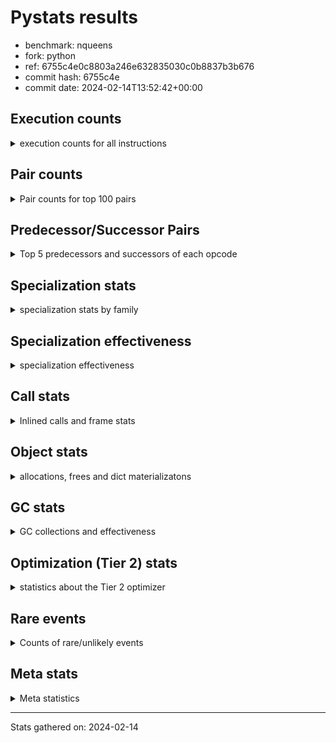 
# Pystats results

- benchmark: nqueens
- fork: python
- ref: 6755c4e0c8803a246e632835030c0b8837b3b676
- commit hash: 6755c4e
- commit date: 2024-02-14T13:52:42+00:00

## Execution counts

<details>
<summary> execution counts for all instructions </summary>

|Name | Count | Self | Cumulative | Miss ratio | 
|---|---:|---:|---:|---:|
| POP_TOP | 138,195,280 | 12.6% | 12.6% |  |
| RESUME_CHECK | 125,630,500 | 11.5% | 24.1% | 0.0% |
| INTERPRETER_EXIT | 119,179,380 | 10.9% | 35.0% |  |
| ENTER_EXECUTOR | 118,824,280 | 10.9% | 45.9% |  |
| YIELD_VALUE | 112,389,760 | 10.3% | 56.1% |  |
| LOAD_FAST | 79,109,640 | 7.2% | 63.4% |  |
| LOAD_FAST_LOAD_FAST | 32,259,960 | 2.9% | 66.3% |  |
| LOAD_GLOBAL_BUILTIN | 20,031,740 | 1.8% | 68.2% |  |
| LOAD_CONST | 19,696,560 | 1.8% | 70.0% |  |
| STORE_FAST | 19,694,800 | 1.8% | 71.8% |  |
| FOR_ITER_RANGE | 13,580,240 | 1.2% | 73.0% |  |
| LOAD_DEREF | 13,256,640 | 1.2% | 74.2% |  |
| BINARY_SUBSCR_TUPLE_INT | 13,241,520 | 1.2% | 75.4% |  |
| GET_ITER | 13,241,200 | 1.2% | 76.6% |  |
| RETURN_CONST | 13,240,960 | 1.2% | 77.8% |  |
| RETURN_GENERATOR | 13,240,800 | 1.2% | 79.0% |  |
| COPY_FREE_VARS | 13,240,560 | 1.2% | 80.3% |  |
| CALL_PY_EXACT_ARGS | 13,240,540 | 1.2% | 81.5% |  |
| MAKE_FUNCTION | 13,240,480 | 1.2% | 82.7% |  |
| BUILD_TUPLE | 13,240,480 | 1.2% | 83.9% |  |
| SET_FUNCTION_ATTRIBUTE | 13,240,480 | 1.2% | 85.1% |  |
| SWAP | 12,903,840 | 1.2% | 86.3% |  |
| BINARY_SUBSCR_LIST_INT | 12,903,600 | 1.2% | 87.5% |  |
| POP_JUMP_IF_FALSE | 12,903,280 | 1.2% | 88.6% |  |
| FOR_ITER_LIST | 12,902,920 | 1.2% | 89.8% |  |
| UNARY_NEGATIVE | 12,902,080 | 1.2% | 91.0% |  |
| CALL_BUILTIN_CLASS | 6,791,060 | 0.6% | 91.6% |  |
| COMPARE_OP_INT | 6,790,080 | 0.6% | 92.2% |  |
| CALL_LEN | 6,789,380 | 0.6% | 92.9% |  |
| JUMP_FORWARD | 6,465,760 | 0.6% | 93.4% |  |
| JUMP_BACKWARD | 6,453,400 | 0.6% | 94.0% |  |
| BINARY_SUBSCR | 6,453,320 | 0.6% | 94.6% |  |
| STORE_SUBSCR | 6,452,920 | 0.6% | 95.2% |  |
| BINARY_OP_ADD_INT | 6,452,900 | 0.6% | 95.8% |  |
| COPY | 6,452,800 | 0.6% | 96.4% |  |
| BINARY_SLICE | 6,452,400 | 0.6% | 97.0% |  |
| STORE_SUBSCR_LIST_INT | 6,452,380 | 0.6% | 97.6% |  |
| STORE_DEREF | 6,451,360 | 0.6% | 98.2% |  |
| FOR_ITER_GEN | 6,451,340 | 0.6% | 98.8% |  |
| CALL_TUPLE_1 | 6,451,300 | 0.6% | 99.3% |  |
| TO_BOOL_INT | 6,451,160 | 0.6% | 99.9% |  |
| BINARY_OP_SUBTRACT_INT | 339,840 | 0.0% | 100.0% |  |
| POP_JUMP_IF_TRUE | 338,080 | 0.0% | 100.0% |  |
| CALL | 1,420 | 0.0% | 100.0% |  |
| BINARY_OP | 1,080 | 0.0% | 100.0% |  |
| LOAD_GLOBAL | 840 | 0.0% | 100.0% |  |
| STORE_SLICE | 600 | 0.0% | 100.0% |  |
| PUSH_NULL | 480 | 0.0% | 100.0% |  |
| LOAD_GLOBAL_MODULE | 400 | 0.0% | 100.0% |  |
| MAKE_CELL | 320 | 0.0% | 100.0% |  |
| RESUME | 300 | 0.0% | 100.0% | 20.0% |
| FOR_ITER | 280 | 0.0% | 100.0% |  |
| END_FOR | 160 | 0.0% | 100.0% |  |
| BUILD_SLICE | 160 | 0.0% | 100.0% |  |
| COMPARE_OP | 160 | 0.0% | 100.0% |  |
| POP_JUMP_IF_NOT_NONE | 160 | 0.0% | 100.0% |  |
| CALL_PY_WITH_DEFAULTS | 140 | 0.0% | 100.0% |  |
| LOAD_ATTR_MODULE | 120 | 0.0% | 100.0% |  |
| NOP | 80 | 0.0% | 100.0% |  |
| RETURN_VALUE | 80 | 0.0% | 100.0% |  |
| TO_BOOL | 80 | 0.0% | 100.0% |  |
| CALL_FUNCTION_EX | 80 | 0.0% | 100.0% |  |
| LOAD_ATTR | 80 | 0.0% | 100.0% |  |
| BINARY_OP_SUBTRACT_FLOAT | 60 | 0.0% | 100.0% |  |


</details>

## Pair counts

<details>
<summary> Pair counts for top 100 pairs </summary>

|Pair | Count | Self | Cumulative | 
|---|---:|---:|---:|
| RESUME_CHECK POP_TOP | 112,389,620 | 10.3% | 10.3% |
| CACHE RESUME_CHECK | 105,938,600 | 9.7% | 20.0% |
| YIELD_VALUE INTERPRETER_EXIT | 105,938,580 | 9.7% | 29.6% |
| POP_TOP ENTER_EXECUTOR | 105,922,480 | 9.7% | 39.3% |
| ENTER_EXECUTOR YIELD_VALUE | 92,682,240 | 8.5% | 47.8% |
| STORE_FAST LOAD_DEREF | 13,241,680 | 1.2% | 49.0% |
| LOAD_DEREF LOAD_FAST | 13,241,600 | 1.2% | 50.2% |
| LOAD_FAST BINARY_SUBSCR_TUPLE_INT | 13,241,440 | 1.2% | 51.4% |
| LOAD_GLOBAL_BUILTIN LOAD_FAST | 13,241,340 | 1.2% | 52.6% |
| RETURN_CONST INTERPRETER_EXIT | 13,240,800 | 1.2% | 53.8% |
| POP_TOP RESUME_CHECK | 13,240,680 | 1.2% | 55.1% |
| CACHE POP_TOP | 13,240,660 | 1.2% | 56.3% |
| MAKE_FUNCTION SET_FUNCTION_ATTRIBUTE | 13,240,480 | 1.2% | 57.5% |
| BUILD_TUPLE LOAD_CONST | 13,240,480 | 1.2% | 58.7% |
| COPY_FREE_VARS RETURN_GENERATOR | 13,240,480 | 1.2% | 59.9% |
| LOAD_CONST MAKE_FUNCTION | 13,240,480 | 1.2% | 61.1% |
| LOAD_FAST BUILD_TUPLE | 13,240,480 | 1.2% | 62.3% |
| SET_FUNCTION_ATTRIBUTE LOAD_FAST | 13,240,480 | 1.2% | 63.5% |
| CALL_PY_EXACT_ARGS COPY_FREE_VARS | 13,240,400 | 1.2% | 64.7% |
| RESUME_CHECK LOAD_FAST | 13,240,400 | 1.2% | 65.9% |
| GET_ITER CALL_PY_EXACT_ARGS | 13,240,320 | 1.2% | 67.2% |
| LOAD_FAST_LOAD_FAST BINARY_SUBSCR_LIST_INT | 12,902,760 | 1.2% | 68.3% |
| LOAD_FAST_LOAD_FAST UNARY_NEGATIVE | 12,902,080 | 1.2% | 69.5% |
| FOR_ITER_RANGE STORE_FAST | 6,790,720 | 0.6% | 70.1% |
| LOAD_GLOBAL_BUILTIN LOAD_GLOBAL_BUILTIN | 6,789,880 | 0.6% | 70.8% |
| BINARY_SUBSCR_TUPLE_INT LOAD_FAST | 6,789,800 | 0.6% | 71.4% |
| FOR_ITER_RANGE RETURN_CONST | 6,789,440 | 0.6% | 72.0% |
| ENTER_EXECUTOR FOR_ITER_RANGE | 6,789,360 | 0.6% | 72.6% |
| LOAD_FAST GET_ITER | 6,789,360 | 0.6% | 73.2% |
| RETURN_GENERATOR CALL_BUILTIN_CLASS | 6,789,320 | 0.6% | 73.9% |
| LOAD_FAST FOR_ITER_RANGE | 6,789,240 | 0.6% | 74.5% |
| CALL_BUILTIN_CLASS CALL_LEN | 6,789,200 | 0.6% | 75.1% |
| LOAD_FAST LOAD_CONST | 6,452,040 | 0.6% | 75.7% |
| COMPARE_OP_INT POP_JUMP_IF_FALSE | 6,452,020 | 0.6% | 76.3% |
| STORE_FAST LOAD_FAST_LOAD_FAST | 6,451,840 | 0.6% | 76.9% |
| STORE_SUBSCR_LIST_INT LOAD_FAST_LOAD_FAST | 6,451,800 | 0.6% | 77.5% |
| BINARY_SUBSCR_TUPLE_INT YIELD_VALUE | 6,451,720 | 0.6% | 78.1% |
| FOR_ITER_LIST STORE_FAST | 6,451,720 | 0.6% | 78.6% |
| LOAD_FAST_LOAD_FAST STORE_SUBSCR_LIST_INT | 6,451,560 | 0.6% | 79.2% |
| BINARY_OP_ADD_INT YIELD_VALUE | 6,451,460 | 0.6% | 79.8% |
| LOAD_FAST BINARY_OP_ADD_INT | 6,451,440 | 0.6% | 80.4% |
| BINARY_SLICE GET_ITER | 6,451,200 | 0.6% | 81.0% |
| LOAD_CONST LOAD_FAST | 6,451,200 | 0.6% | 81.6% |
| LOAD_FAST BINARY_SLICE | 6,451,200 | 0.6% | 82.2% |
| STORE_DEREF LOAD_FAST | 6,451,200 | 0.6% | 82.8% |
| SWAP COPY | 6,451,200 | 0.6% | 83.4% |
| FOR_ITER_LIST RETURN_CONST | 6,451,200 | 0.6% | 83.9% |
| JUMP_BACKWARD FOR_ITER_GEN | 6,451,180 | 0.6% | 84.5% |
| YIELD_VALUE STORE_DEREF | 6,451,180 | 0.6% | 85.1% |
| CALL_LEN SWAP | 6,451,180 | 0.6% | 85.7% |
| COPY COMPARE_OP_INT | 6,451,160 | 0.6% | 86.3% |
| LOAD_FAST FOR_ITER_LIST | 6,451,160 | 0.6% | 86.9% |
| LOAD_FAST LOAD_GLOBAL_BUILTIN | 6,451,160 | 0.6% | 87.5% |
| CALL_TUPLE_1 YIELD_VALUE | 6,451,160 | 0.6% | 88.1% |
| FOR_ITER_GEN RESUME_CHECK | 6,451,160 | 0.6% | 88.7% |
| TO_BOOL_INT POP_JUMP_IF_FALSE | 6,451,160 | 0.6% | 89.3% |
| RETURN_GENERATOR CALL_TUPLE_1 | 6,451,120 | 0.6% | 89.8% |
| ENTER_EXECUTOR FOR_ITER_LIST | 6,451,120 | 0.6% | 90.4% |
| LOAD_FAST TO_BOOL_INT | 6,451,120 | 0.6% | 91.0% |
| BINARY_SUBSCR LOAD_FAST_LOAD_FAST | 6,451,040 | 0.6% | 91.6% |
| POP_TOP POP_TOP | 6,451,040 | 0.6% | 92.2% |
| POP_TOP JUMP_FORWARD | 6,451,040 | 0.6% | 92.8% |
| UNARY_NEGATIVE BINARY_SUBSCR | 6,451,040 | 0.6% | 93.4% |
| UNARY_NEGATIVE STORE_SUBSCR | 6,451,040 | 0.6% | 94.0% |
| JUMP_FORWARD LOAD_FAST | 6,451,040 | 0.6% | 94.6% |
| SWAP LOAD_FAST_LOAD_FAST | 6,451,040 | 0.6% | 95.2% |
| BINARY_SUBSCR_LIST_INT STORE_FAST | 6,451,020 | 0.6% | 95.7% |
| BINARY_SUBSCR_LIST_INT SWAP | 6,451,020 | 0.6% | 96.3% |
| STORE_SUBSCR LOAD_GLOBAL_BUILTIN | 6,451,000 | 0.6% | 96.9% |
| ENTER_EXECUTOR LOAD_FAST_LOAD_FAST | 6,450,840 | 0.6% | 97.5% |
| ENTER_EXECUTOR ENTER_EXECUTOR | 6,450,720 | 0.6% | 98.1% |
| POP_JUMP_IF_FALSE ENTER_EXECUTOR | 6,450,700 | 0.6% | 98.7% |
| POP_TOP JUMP_BACKWARD | 6,129,360 | 0.6% | 99.2% |
| POP_JUMP_IF_FALSE POP_TOP | 6,113,120 | 0.6% | 99.8% |
| BINARY_OP_SUBTRACT_INT YIELD_VALUE | 338,340 | 0.0% | 99.8% |
| LOAD_FAST BINARY_OP_SUBTRACT_INT | 338,320 | 0.0% | 99.9% |
| POP_JUMP_IF_FALSE LOAD_GLOBAL_BUILTIN | 338,220 | 0.0% | 99.9% |
| COMPARE_OP_INT POP_JUMP_IF_TRUE | 338,060 | 0.0% | 99.9% |
| CALL_LEN COMPARE_OP_INT | 338,040 | 0.0% | 100.0% |
| POP_JUMP_IF_TRUE JUMP_BACKWARD | 323,360 | 0.0% | 100.0% |
| JUMP_FORWARD LOAD_DEREF | 14,720 | 0.0% | 100.0% |
| LOAD_DEREF YIELD_VALUE | 14,720 | 0.0% | 100.0% |
| POP_JUMP_IF_TRUE JUMP_FORWARD | 14,720 | 0.0% | 100.0% |
| BINARY_SUBSCR BINARY_SUBSCR | 1,800 | 0.0% | 100.0% |
| STORE_SUBSCR STORE_SUBSCR | 1,760 | 0.0% | 100.0% |
| BINARY_SUBSCR_LIST_INT LOAD_CONST | 1,560 | 0.0% | 100.0% |
| LOAD_CONST BINARY_OP_ADD_INT | 1,360 | 0.0% | 100.0% |
| LOAD_FAST_LOAD_FAST LOAD_CONST | 1,200 | 0.0% | 100.0% |
| JUMP_BACKWARD FOR_ITER_RANGE | 1,040 | 0.0% | 100.0% |
| COPY COPY | 800 | 0.0% | 100.0% |
| LOAD_CONST COMPARE_OP_INT | 800 | 0.0% | 100.0% |
| LOAD_FAST_LOAD_FAST COPY | 800 | 0.0% | 100.0% |
| POP_JUMP_IF_FALSE LOAD_FAST_LOAD_FAST | 800 | 0.0% | 100.0% |
| SWAP SWAP | 800 | 0.0% | 100.0% |
| BINARY_OP_SUBTRACT_INT SWAP | 780 | 0.0% | 100.0% |
| COPY BINARY_SUBSCR_LIST_INT | 760 | 0.0% | 100.0% |
| LOAD_CONST BINARY_OP_SUBTRACT_INT | 760 | 0.0% | 100.0% |
| SWAP STORE_SUBSCR_LIST_INT | 760 | 0.0% | 100.0% |
| LOAD_FAST CALL_BUILTIN_CLASS | 720 | 0.0% | 100.0% |
| LOAD_FAST_LOAD_FAST BINARY_OP_SUBTRACT_INT | 680 | 0.0% | 100.0% |


</details>

## Predecessor/Successor Pairs

<details>
<summary> Top 5 predecessors and successors of each opcode </summary>

### BINARY_SLICE

<details>
<summary> Successors and predecessors for BINARY_SLICE </summary>

|Predecessors | Count | Percentage | 
|---|---:|---:|
| LOAD_FAST | 6,451,200 | 100.0% |
| LOAD_CONST | 600 | 0.0% |
| BINARY_OP_ADD_INT | 580 | 0.0% |
| BINARY_OP | 20 | 0.0% |

|Successors | Count | Percentage | 
|---|---:|---:|
| GET_ITER | 6,451,200 | 100.0% |
| BINARY_OP | 600 | 0.0% |
| LOAD_FAST_LOAD_FAST | 600 | 0.0% |


</details>

### STORE_SLICE

<details>
<summary> Successors and predecessors for STORE_SLICE </summary>

|Predecessors | Count | Percentage | 
|---|---:|---:|
| LOAD_CONST | 600 | 100.0% |

|Successors | Count | Percentage | 
|---|---:|---:|
| LOAD_FAST_LOAD_FAST | 600 | 100.0% |


</details>

### CACHE

<details>
<summary> Successors and predecessors for CACHE </summary>

|Successors | Count | Percentage | 
|---|---:|---:|
| RESUME_CHECK | 105,938,600 | 88.9% |
| POP_TOP | 13,240,660 | 11.1% |
| RESUME | 120 | 0.0% |


</details>

### BINARY_SUBSCR

<details>
<summary> Successors and predecessors for BINARY_SUBSCR </summary>

|Predecessors | Count | Percentage | 
|---|---:|---:|
| UNARY_NEGATIVE | 6,451,040 | 100.0% |
| BINARY_SUBSCR | 1,800 | 0.0% |
| BUILD_SLICE | 160 | 0.0% |
| LOAD_FAST | 160 | 0.0% |
| LOAD_FAST_LOAD_FAST | 120 | 0.0% |

|Successors | Count | Percentage | 
|---|---:|---:|
| LOAD_FAST_LOAD_FAST | 6,451,040 | 100.0% |
| BINARY_SUBSCR | 1,800 | 0.0% |
| STORE_FAST | 180 | 0.0% |
| BINARY_SUBSCR_LIST_INT | 80 | 0.0% |
| BINARY_SUBSCR_TUPLE_INT | 80 | 0.0% |


</details>

### END_FOR

<details>
<summary> Successors and predecessors for END_FOR </summary>

|Predecessors | Count | Percentage | 
|---|---:|---:|
| RETURN_CONST | 160 | 100.0% |

|Successors | Count | Percentage | 
|---|---:|---:|
| POP_TOP | 160 | 100.0% |


</details>

### GET_ITER

<details>
<summary> Successors and predecessors for GET_ITER </summary>

|Predecessors | Count | Percentage | 
|---|---:|---:|
| LOAD_FAST | 6,789,360 | 51.3% |
| BINARY_SLICE | 6,451,200 | 48.7% |
| CALL_BUILTIN_CLASS | 460 | 0.0% |
| RETURN_GENERATOR | 160 | 0.0% |
| CALL | 20 | 0.0% |

|Successors | Count | Percentage | 
|---|---:|---:|
| CALL_PY_EXACT_ARGS | 13,240,320 | 100.0% |
| FOR_ITER_RANGE | 520 | 0.0% |
| CALL | 160 | 0.0% |
| FOR_ITER_GEN | 140 | 0.0% |
| FOR_ITER | 60 | 0.0% |


</details>

### INTERPRETER_EXIT

<details>
<summary> Successors and predecessors for INTERPRETER_EXIT </summary>

|Predecessors | Count | Percentage | 
|---|---:|---:|
| YIELD_VALUE | 105,938,580 | 88.9% |
| RETURN_CONST | 13,240,800 | 11.1% |


</details>

### MAKE_FUNCTION

<details>
<summary> Successors and predecessors for MAKE_FUNCTION </summary>

|Predecessors | Count | Percentage | 
|---|---:|---:|
| LOAD_CONST | 13,240,480 | 100.0% |

|Successors | Count | Percentage | 
|---|---:|---:|
| SET_FUNCTION_ATTRIBUTE | 13,240,480 | 100.0% |


</details>

### NOP

<details>
<summary> Successors and predecessors for NOP </summary>

|Predecessors | Count | Percentage | 
|---|---:|---:|
| POP_TOP | 80 | 100.0% |

|Successors | Count | Percentage | 
|---|---:|---:|
| LOAD_DEREF | 80 | 100.0% |


</details>

### POP_TOP

<details>
<summary> Successors and predecessors for POP_TOP </summary>

|Predecessors | Count | Percentage | 
|---|---:|---:|
| RESUME_CHECK | 112,389,620 | 81.3% |
| CACHE | 13,240,660 | 9.6% |
| POP_TOP | 6,451,040 | 4.7% |
| POP_JUMP_IF_FALSE | 6,113,120 | 4.4% |
| CALL | 260 | 0.0% |

|Successors | Count | Percentage | 
|---|---:|---:|
| ENTER_EXECUTOR | 105,922,480 | 76.6% |
| RESUME_CHECK | 13,240,680 | 9.6% |
| POP_TOP | 6,451,040 | 4.7% |
| JUMP_FORWARD | 6,451,040 | 4.7% |
| JUMP_BACKWARD | 6,129,360 | 4.4% |


</details>

### PUSH_NULL

<details>
<summary> Successors and predecessors for PUSH_NULL </summary>

|Predecessors | Count | Percentage | 
|---|---:|---:|
| LOAD_FAST | 320 | 66.7% |
| LOAD_DEREF | 80 | 16.7% |
| LOAD_ATTR_MODULE | 60 | 12.5% |
| LOAD_ATTR | 20 | 4.2% |

|Successors | Count | Percentage | 
|---|---:|---:|
| CALL | 400 | 83.3% |
| LOAD_FAST | 80 | 16.7% |


</details>

### RETURN_GENERATOR

<details>
<summary> Successors and predecessors for RETURN_GENERATOR </summary>

|Predecessors | Count | Percentage | 
|---|---:|---:|
| COPY_FREE_VARS | 13,240,480 | 100.0% |
| MAKE_CELL | 320 | 0.0% |

|Successors | Count | Percentage | 
|---|---:|---:|
| CALL_BUILTIN_CLASS | 6,789,320 | 51.3% |
| CALL_TUPLE_1 | 6,451,120 | 48.7% |
| CALL | 200 | 0.0% |
| GET_ITER | 160 | 0.0% |


</details>

### RETURN_VALUE

<details>
<summary> Successors and predecessors for RETURN_VALUE </summary>

|Predecessors | Count | Percentage | 
|---|---:|---:|
| LOAD_FAST | 80 | 100.0% |

|Successors | Count | Percentage | 
|---|---:|---:|
| LOAD_GLOBAL | 40 | 50.0% |
| LOAD_GLOBAL_MODULE | 40 | 50.0% |


</details>

### STORE_SUBSCR

<details>
<summary> Successors and predecessors for STORE_SUBSCR </summary>

|Predecessors | Count | Percentage | 
|---|---:|---:|
| UNARY_NEGATIVE | 6,451,040 | 100.0% |
| STORE_SUBSCR | 1,760 | 0.0% |
| LOAD_FAST_LOAD_FAST | 80 | 0.0% |
| SWAP | 40 | 0.0% |

|Successors | Count | Percentage | 
|---|---:|---:|
| LOAD_GLOBAL_BUILTIN | 6,451,000 | 100.0% |
| STORE_SUBSCR | 1,760 | 0.0% |
| STORE_SUBSCR_LIST_INT | 60 | 0.0% |
| LOAD_FAST_LOAD_FAST | 40 | 0.0% |
| LOAD_GLOBAL | 40 | 0.0% |


</details>

### TO_BOOL

<details>
<summary> Successors and predecessors for TO_BOOL </summary>

|Predecessors | Count | Percentage | 
|---|---:|---:|
| LOAD_FAST | 80 | 100.0% |

|Successors | Count | Percentage | 
|---|---:|---:|
| POP_JUMP_IF_FALSE | 40 | 50.0% |
| TO_BOOL_INT | 40 | 50.0% |


</details>

### UNARY_NEGATIVE

<details>
<summary> Successors and predecessors for UNARY_NEGATIVE </summary>

|Predecessors | Count | Percentage | 
|---|---:|---:|
| LOAD_FAST_LOAD_FAST | 12,902,080 | 100.0% |

|Successors | Count | Percentage | 
|---|---:|---:|
| BINARY_SUBSCR | 6,451,040 | 50.0% |
| STORE_SUBSCR | 6,451,040 | 50.0% |


</details>

### BINARY_OP

<details>
<summary> Successors and predecessors for BINARY_OP </summary>

|Predecessors | Count | Percentage | 
|---|---:|---:|
| BINARY_SLICE | 600 | 55.6% |
| LOAD_CONST | 200 | 18.5% |
| LOAD_FAST | 120 | 11.1% |
| BINARY_OP | 80 | 7.4% |
| LOAD_FAST_LOAD_FAST | 80 | 7.4% |

|Successors | Count | Percentage | 
|---|---:|---:|
| LOAD_FAST_LOAD_FAST | 620 | 57.4% |
| BINARY_OP_ADD_INT | 100 | 9.3% |
| BINARY_OP | 80 | 7.4% |
| BINARY_OP_SUBTRACT_INT | 80 | 7.4% |
| LOAD_CONST | 40 | 3.7% |


</details>

### BUILD_SLICE

<details>
<summary> Successors and predecessors for BUILD_SLICE </summary>

|Predecessors | Count | Percentage | 
|---|---:|---:|
| LOAD_CONST | 160 | 100.0% |

|Successors | Count | Percentage | 
|---|---:|---:|
| BINARY_SUBSCR | 160 | 100.0% |


</details>

### BUILD_TUPLE

<details>
<summary> Successors and predecessors for BUILD_TUPLE </summary>

|Predecessors | Count | Percentage | 
|---|---:|---:|
| LOAD_FAST | 13,240,480 | 100.0% |

|Successors | Count | Percentage | 
|---|---:|---:|
| LOAD_CONST | 13,240,480 | 100.0% |


</details>

### CALL

<details>
<summary> Successors and predecessors for CALL </summary>

|Predecessors | Count | Percentage | 
|---|---:|---:|
| PUSH_NULL | 400 | 28.2% |
| LOAD_FAST | 280 | 19.7% |
| RETURN_GENERATOR | 200 | 14.1% |
| CALL | 200 | 14.1% |
| GET_ITER | 160 | 11.3% |

|Successors | Count | Percentage | 
|---|---:|---:|
| POP_TOP | 260 | 18.3% |
| CALL_BUILTIN_CLASS | 220 | 15.5% |
| CALL | 200 | 14.1% |
| STORE_FAST | 160 | 11.3% |
| CALL_PY_EXACT_ARGS | 100 | 7.0% |


</details>

### CALL_FUNCTION_EX

<details>
<summary> Successors and predecessors for CALL_FUNCTION_EX </summary>

|Predecessors | Count | Percentage | 
|---|---:|---:|
| LOAD_FAST | 80 | 100.0% |

|Successors | Count | Percentage | 
|---|---:|---:|
| COPY_FREE_VARS | 80 | 100.0% |


</details>

### COMPARE_OP

<details>
<summary> Successors and predecessors for COMPARE_OP </summary>

|Predecessors | Count | Percentage | 
|---|---:|---:|
| LOAD_CONST | 80 | 50.0% |
| COPY | 40 | 25.0% |
| CALL | 20 | 12.5% |
| CALL_LEN | 20 | 12.5% |

|Successors | Count | Percentage | 
|---|---:|---:|
| COMPARE_OP_INT | 80 | 50.0% |
| POP_JUMP_IF_FALSE | 60 | 37.5% |
| POP_JUMP_IF_TRUE | 20 | 12.5% |


</details>

### COPY

<details>
<summary> Successors and predecessors for COPY </summary>

|Predecessors | Count | Percentage | 
|---|---:|---:|
| SWAP | 6,451,200 | 100.0% |
| COPY | 800 | 0.0% |
| LOAD_FAST_LOAD_FAST | 800 | 0.0% |

|Successors | Count | Percentage | 
|---|---:|---:|
| COMPARE_OP_INT | 6,451,160 | 100.0% |
| COPY | 800 | 0.0% |
| BINARY_SUBSCR_LIST_INT | 760 | 0.0% |
| BINARY_SUBSCR | 40 | 0.0% |
| COMPARE_OP | 40 | 0.0% |


</details>

### COPY_FREE_VARS

<details>
<summary> Successors and predecessors for COPY_FREE_VARS </summary>

|Predecessors | Count | Percentage | 
|---|---:|---:|
| CALL_PY_EXACT_ARGS | 13,240,400 | 100.0% |
| CALL | 80 | 0.0% |
| CALL_FUNCTION_EX | 80 | 0.0% |

|Successors | Count | Percentage | 
|---|---:|---:|
| RETURN_GENERATOR | 13,240,480 | 100.0% |
| RESUME_CHECK | 60 | 0.0% |
| RESUME | 20 | 0.0% |


</details>

### ENTER_EXECUTOR

<details>
<summary> Successors and predecessors for ENTER_EXECUTOR </summary>

|Predecessors | Count | Percentage | 
|---|---:|---:|
| POP_TOP | 105,922,480 | 89.1% |
| ENTER_EXECUTOR | 6,450,720 | 5.4% |
| POP_JUMP_IF_FALSE | 6,450,700 | 5.4% |
| STORE_SUBSCR_LIST_INT | 260 | 0.0% |
| JUMP_BACKWARD | 120 | 0.0% |

|Successors | Count | Percentage | 
|---|---:|---:|
| YIELD_VALUE | 92,682,240 | 78.0% |
| FOR_ITER_RANGE | 6,789,360 | 5.7% |
| FOR_ITER_LIST | 6,451,120 | 5.4% |
| LOAD_FAST_LOAD_FAST | 6,450,840 | 5.4% |
| ENTER_EXECUTOR | 6,450,720 | 5.4% |


</details>

### FOR_ITER

<details>
<summary> Successors and predecessors for FOR_ITER </summary>

|Predecessors | Count | Percentage | 
|---|---:|---:|
| JUMP_BACKWARD | 140 | 50.0% |
| LOAD_FAST | 80 | 28.6% |
| GET_ITER | 60 | 21.4% |

|Successors | Count | Percentage | 
|---|---:|---:|
| STORE_FAST | 120 | 42.9% |
| FOR_ITER_RANGE | 80 | 28.6% |
| FOR_ITER_LIST | 40 | 14.3% |
| STORE_DEREF | 20 | 7.1% |
| FOR_ITER_GEN | 20 | 7.1% |


</details>

### JUMP_BACKWARD

<details>
<summary> Successors and predecessors for JUMP_BACKWARD </summary>

|Predecessors | Count | Percentage | 
|---|---:|---:|
| POP_TOP | 6,129,360 | 95.0% |
| POP_JUMP_IF_TRUE | 323,360 | 5.0% |
| POP_JUMP_IF_FALSE | 340 | 0.0% |
| STORE_SUBSCR_LIST_INT | 320 | 0.0% |
| STORE_SUBSCR | 20 | 0.0% |

|Successors | Count | Percentage | 
|---|---:|---:|
| FOR_ITER_GEN | 6,451,180 | 100.0% |
| FOR_ITER_RANGE | 1,040 | 0.0% |
| FOR_ITER_LIST | 600 | 0.0% |
| LOAD_GLOBAL_BUILTIN | 300 | 0.0% |
| FOR_ITER | 140 | 0.0% |


</details>

### JUMP_FORWARD

<details>
<summary> Successors and predecessors for JUMP_FORWARD </summary>

|Predecessors | Count | Percentage | 
|---|---:|---:|
| POP_TOP | 6,451,040 | 99.8% |
| POP_JUMP_IF_TRUE | 14,720 | 0.2% |

|Successors | Count | Percentage | 
|---|---:|---:|
| LOAD_FAST | 6,451,040 | 99.8% |
| LOAD_DEREF | 14,720 | 0.2% |


</details>

### LOAD_ATTR

<details>
<summary> Successors and predecessors for LOAD_ATTR </summary>

|Predecessors | Count | Percentage | 
|---|---:|---:|
| LOAD_GLOBAL | 40 | 50.0% |
| LOAD_GLOBAL_MODULE | 40 | 50.0% |

|Successors | Count | Percentage | 
|---|---:|---:|
| LOAD_ATTR_MODULE | 40 | 50.0% |
| PUSH_NULL | 20 | 25.0% |
| STORE_FAST | 20 | 25.0% |


</details>

### LOAD_CONST

<details>
<summary> Successors and predecessors for LOAD_CONST </summary>

|Predecessors | Count | Percentage | 
|---|---:|---:|
| BUILD_TUPLE | 13,240,480 | 67.2% |
| LOAD_FAST | 6,452,040 | 32.8% |
| BINARY_SUBSCR_LIST_INT | 1,560 | 0.0% |
| LOAD_FAST_LOAD_FAST | 1,200 | 0.0% |
| BINARY_OP_ADD_INT | 580 | 0.0% |

|Successors | Count | Percentage | 
|---|---:|---:|
| MAKE_FUNCTION | 13,240,480 | 67.2% |
| LOAD_FAST | 6,451,200 | 32.8% |
| BINARY_OP_ADD_INT | 1,360 | 0.0% |
| COMPARE_OP_INT | 800 | 0.0% |
| BINARY_OP_SUBTRACT_INT | 760 | 0.0% |


</details>

### LOAD_DEREF

<details>
<summary> Successors and predecessors for LOAD_DEREF </summary>

|Predecessors | Count | Percentage | 
|---|---:|---:|
| STORE_FAST | 13,241,680 | 99.9% |
| JUMP_FORWARD | 14,720 | 0.1% |
| LOAD_GLOBAL_BUILTIN | 140 | 0.0% |
| NOP | 80 | 0.0% |
| LOAD_GLOBAL | 20 | 0.0% |

|Successors | Count | Percentage | 
|---|---:|---:|
| LOAD_FAST | 13,241,600 | 99.9% |
| YIELD_VALUE | 14,720 | 0.1% |
| CALL_LEN | 120 | 0.0% |
| PUSH_NULL | 80 | 0.0% |
| STORE_FAST | 80 | 0.0% |


</details>

### LOAD_FAST

<details>
<summary> Successors and predecessors for LOAD_FAST </summary>

|Predecessors | Count | Percentage | 
|---|---:|---:|
| LOAD_DEREF | 13,241,600 | 16.7% |
| LOAD_GLOBAL_BUILTIN | 13,241,340 | 16.7% |
| SET_FUNCTION_ATTRIBUTE | 13,240,480 | 16.7% |
| RESUME_CHECK | 13,240,400 | 16.7% |
| BINARY_SUBSCR_TUPLE_INT | 6,789,800 | 8.6% |

|Successors | Count | Percentage | 
|---|---:|---:|
| BINARY_SUBSCR_TUPLE_INT | 13,241,440 | 16.7% |
| BUILD_TUPLE | 13,240,480 | 16.7% |
| GET_ITER | 6,789,360 | 8.6% |
| FOR_ITER_RANGE | 6,789,240 | 8.6% |
| LOAD_CONST | 6,452,040 | 8.2% |


</details>

### LOAD_FAST_LOAD_FAST

<details>
<summary> Successors and predecessors for LOAD_FAST_LOAD_FAST </summary>

|Predecessors | Count | Percentage | 
|---|---:|---:|
| STORE_FAST | 6,451,840 | 20.0% |
| STORE_SUBSCR_LIST_INT | 6,451,800 | 20.0% |
| BINARY_SUBSCR | 6,451,040 | 20.0% |
| SWAP | 6,451,040 | 20.0% |
| ENTER_EXECUTOR | 6,450,840 | 20.0% |

|Successors | Count | Percentage | 
|---|---:|---:|
| BINARY_SUBSCR_LIST_INT | 12,902,760 | 40.0% |
| UNARY_NEGATIVE | 12,902,080 | 40.0% |
| STORE_SUBSCR_LIST_INT | 6,451,560 | 20.0% |
| LOAD_CONST | 1,200 | 0.0% |
| COPY | 800 | 0.0% |


</details>

### LOAD_GLOBAL

<details>
<summary> Successors and predecessors for LOAD_GLOBAL </summary>

|Predecessors | Count | Percentage | 
|---|---:|---:|
| STORE_FAST | 160 | 19.0% |
| LOAD_GLOBAL | 120 | 14.3% |
| LOAD_GLOBAL_BUILTIN | 120 | 14.3% |
| POP_JUMP_IF_FALSE | 100 | 11.9% |
| RESUME | 80 | 9.5% |

|Successors | Count | Percentage | 
|---|---:|---:|
| LOAD_GLOBAL_BUILTIN | 340 | 40.5% |
| LOAD_FAST | 220 | 26.2% |
| LOAD_GLOBAL | 120 | 14.3% |
| LOAD_GLOBAL_MODULE | 80 | 9.5% |
| LOAD_ATTR | 40 | 4.8% |


</details>

### MAKE_CELL

<details>
<summary> Successors and predecessors for MAKE_CELL </summary>

|Predecessors | Count | Percentage | 
|---|---:|---:|
| CALL_PY_EXACT_ARGS | 140 | 43.8% |
| CALL_PY_WITH_DEFAULTS | 140 | 43.8% |
| CALL | 40 | 12.5% |

|Successors | Count | Percentage | 
|---|---:|---:|
| RETURN_GENERATOR | 320 | 100.0% |


</details>

### POP_JUMP_IF_FALSE

<details>
<summary> Successors and predecessors for POP_JUMP_IF_FALSE </summary>

|Predecessors | Count | Percentage | 
|---|---:|---:|
| COMPARE_OP_INT | 6,452,020 | 50.0% |
| TO_BOOL_INT | 6,451,160 | 50.0% |
| COMPARE_OP | 60 | 0.0% |
| TO_BOOL | 40 | 0.0% |

|Successors | Count | Percentage | 
|---|---:|---:|
| ENTER_EXECUTOR | 6,450,700 | 50.0% |
| POP_TOP | 6,113,120 | 47.4% |
| LOAD_GLOBAL_BUILTIN | 338,220 | 2.6% |
| LOAD_FAST_LOAD_FAST | 800 | 0.0% |
| JUMP_BACKWARD | 340 | 0.0% |


</details>

### POP_JUMP_IF_NOT_NONE

<details>
<summary> Successors and predecessors for POP_JUMP_IF_NOT_NONE </summary>

|Predecessors | Count | Percentage | 
|---|---:|---:|
| LOAD_FAST | 160 | 100.0% |

|Successors | Count | Percentage | 
|---|---:|---:|
| LOAD_FAST | 160 | 100.0% |


</details>

### POP_JUMP_IF_TRUE

<details>
<summary> Successors and predecessors for POP_JUMP_IF_TRUE </summary>

|Predecessors | Count | Percentage | 
|---|---:|---:|
| COMPARE_OP_INT | 338,060 | 100.0% |
| COMPARE_OP | 20 | 0.0% |

|Successors | Count | Percentage | 
|---|---:|---:|
| JUMP_BACKWARD | 323,360 | 95.6% |
| JUMP_FORWARD | 14,720 | 4.4% |


</details>

### RETURN_CONST

<details>
<summary> Successors and predecessors for RETURN_CONST </summary>

|Predecessors | Count | Percentage | 
|---|---:|---:|
| FOR_ITER_RANGE | 6,789,440 | 51.3% |
| FOR_ITER_LIST | 6,451,200 | 48.7% |
| POP_TOP | 320 | 0.0% |

|Successors | Count | Percentage | 
|---|---:|---:|
| INTERPRETER_EXIT | 13,240,800 | 100.0% |
| END_FOR | 160 | 0.0% |


</details>

### SET_FUNCTION_ATTRIBUTE

<details>
<summary> Successors and predecessors for SET_FUNCTION_ATTRIBUTE </summary>

|Predecessors | Count | Percentage | 
|---|---:|---:|
| MAKE_FUNCTION | 13,240,480 | 100.0% |

|Successors | Count | Percentage | 
|---|---:|---:|
| LOAD_FAST | 13,240,480 | 100.0% |


</details>

### STORE_DEREF

<details>
<summary> Successors and predecessors for STORE_DEREF </summary>

|Predecessors | Count | Percentage | 
|---|---:|---:|
| YIELD_VALUE | 6,451,180 | 100.0% |
| CALL_TUPLE_1 | 140 | 0.0% |
| CALL | 20 | 0.0% |
| FOR_ITER | 20 | 0.0% |

|Successors | Count | Percentage | 
|---|---:|---:|
| LOAD_FAST | 6,451,200 | 100.0% |
| LOAD_GLOBAL_BUILTIN | 120 | 0.0% |
| LOAD_GLOBAL | 40 | 0.0% |


</details>

### STORE_FAST

<details>
<summary> Successors and predecessors for STORE_FAST </summary>

|Predecessors | Count | Percentage | 
|---|---:|---:|
| FOR_ITER_RANGE | 6,790,720 | 34.5% |
| FOR_ITER_LIST | 6,451,720 | 32.8% |
| BINARY_SUBSCR_LIST_INT | 6,451,020 | 32.8% |
| CALL_BUILTIN_CLASS | 340 | 0.0% |
| BINARY_SUBSCR | 180 | 0.0% |

|Successors | Count | Percentage | 
|---|---:|---:|
| LOAD_DEREF | 13,241,680 | 67.2% |
| LOAD_FAST_LOAD_FAST | 6,451,840 | 32.8% |
| LOAD_FAST | 640 | 0.0% |
| LOAD_GLOBAL_BUILTIN | 360 | 0.0% |
| LOAD_GLOBAL | 160 | 0.0% |


</details>

### SWAP

<details>
<summary> Successors and predecessors for SWAP </summary>

|Predecessors | Count | Percentage | 
|---|---:|---:|
| CALL_LEN | 6,451,180 | 50.0% |
| BINARY_SUBSCR_LIST_INT | 6,451,020 | 50.0% |
| SWAP | 800 | 0.0% |
| BINARY_OP_SUBTRACT_INT | 780 | 0.0% |
| BINARY_SUBSCR | 20 | 0.0% |

|Successors | Count | Percentage | 
|---|---:|---:|
| COPY | 6,451,200 | 50.0% |
| LOAD_FAST_LOAD_FAST | 6,451,040 | 50.0% |
| SWAP | 800 | 0.0% |
| STORE_SUBSCR_LIST_INT | 760 | 0.0% |
| STORE_SUBSCR | 40 | 0.0% |


</details>

### YIELD_VALUE

<details>
<summary> Successors and predecessors for YIELD_VALUE </summary>

|Predecessors | Count | Percentage | 
|---|---:|---:|
| ENTER_EXECUTOR | 92,682,240 | 82.5% |
| BINARY_SUBSCR_TUPLE_INT | 6,451,720 | 5.7% |
| BINARY_OP_ADD_INT | 6,451,460 | 5.7% |
| CALL_TUPLE_1 | 6,451,160 | 5.7% |
| BINARY_OP_SUBTRACT_INT | 338,340 | 0.3% |

|Successors | Count | Percentage | 
|---|---:|---:|
| INTERPRETER_EXIT | 105,938,580 | 94.3% |
| STORE_DEREF | 6,451,180 | 5.7% |


</details>

### RESUME

<details>
<summary> Successors and predecessors for RESUME </summary>

|Predecessors | Count | Percentage | 
|---|---:|---:|
| CACHE | 120 | 40.0% |
| POP_TOP | 120 | 40.0% |
| FOR_ITER_GEN | 40 | 13.3% |
| COPY_FREE_VARS | 20 | 6.7% |

|Successors | Count | Percentage | 
|---|---:|---:|
| POP_TOP | 140 | 46.7% |
| LOAD_FAST | 80 | 26.7% |
| LOAD_GLOBAL | 80 | 26.7% |


</details>

### BINARY_OP_ADD_INT

<details>
<summary> Successors and predecessors for BINARY_OP_ADD_INT </summary>

|Predecessors | Count | Percentage | 
|---|---:|---:|
| LOAD_FAST | 6,451,440 | 100.0% |
| LOAD_CONST | 1,360 | 0.0% |
| BINARY_OP | 100 | 0.0% |

|Successors | Count | Percentage | 
|---|---:|---:|
| YIELD_VALUE | 6,451,460 | 100.0% |
| BINARY_SLICE | 580 | 0.0% |
| LOAD_CONST | 580 | 0.0% |
| LOAD_FAST | 140 | 0.0% |
| CALL_BUILTIN_CLASS | 120 | 0.0% |


</details>

### BINARY_OP_SUBTRACT_FLOAT

<details>
<summary> Successors and predecessors for BINARY_OP_SUBTRACT_FLOAT </summary>

|Predecessors | Count | Percentage | 
|---|---:|---:|
| LOAD_FAST | 40 | 66.7% |
| BINARY_OP | 20 | 33.3% |

|Successors | Count | Percentage | 
|---|---:|---:|
| STORE_FAST | 60 | 100.0% |


</details>

### BINARY_OP_SUBTRACT_INT

<details>
<summary> Successors and predecessors for BINARY_OP_SUBTRACT_INT </summary>

|Predecessors | Count | Percentage | 
|---|---:|---:|
| LOAD_FAST | 338,320 | 99.6% |
| LOAD_CONST | 760 | 0.2% |
| LOAD_FAST_LOAD_FAST | 680 | 0.2% |
| BINARY_OP | 80 | 0.0% |

|Successors | Count | Percentage | 
|---|---:|---:|
| YIELD_VALUE | 338,340 | 99.6% |
| SWAP | 780 | 0.2% |
| LOAD_FAST_LOAD_FAST | 580 | 0.2% |
| LOAD_CONST | 140 | 0.0% |


</details>

### BINARY_SUBSCR_LIST_INT

<details>
<summary> Successors and predecessors for BINARY_SUBSCR_LIST_INT </summary>

|Predecessors | Count | Percentage | 
|---|---:|---:|
| LOAD_FAST_LOAD_FAST | 12,902,760 | 100.0% |
| COPY | 760 | 0.0% |
| BINARY_SUBSCR | 80 | 0.0% |

|Successors | Count | Percentage | 
|---|---:|---:|
| STORE_FAST | 6,451,020 | 50.0% |
| SWAP | 6,451,020 | 50.0% |
| LOAD_CONST | 1,560 | 0.0% |


</details>

### BINARY_SUBSCR_TUPLE_INT

<details>
<summary> Successors and predecessors for BINARY_SUBSCR_TUPLE_INT </summary>

|Predecessors | Count | Percentage | 
|---|---:|---:|
| LOAD_FAST | 13,241,440 | 100.0% |
| BINARY_SUBSCR | 80 | 0.0% |

|Successors | Count | Percentage | 
|---|---:|---:|
| LOAD_FAST | 6,789,800 | 51.3% |
| YIELD_VALUE | 6,451,720 | 48.7% |


</details>

### CALL_BUILTIN_CLASS

<details>
<summary> Successors and predecessors for CALL_BUILTIN_CLASS </summary>

|Predecessors | Count | Percentage | 
|---|---:|---:|
| RETURN_GENERATOR | 6,789,320 | 100.0% |
| LOAD_FAST | 720 | 0.0% |
| CALL_BUILTIN_CLASS | 680 | 0.0% |
| CALL | 220 | 0.0% |
| BINARY_OP_ADD_INT | 120 | 0.0% |

|Successors | Count | Percentage | 
|---|---:|---:|
| CALL_LEN | 6,789,200 | 100.0% |
| CALL_BUILTIN_CLASS | 680 | 0.0% |
| GET_ITER | 460 | 0.0% |
| STORE_FAST | 340 | 0.0% |
| POP_TOP | 140 | 0.0% |


</details>

### CALL_LEN

<details>
<summary> Successors and predecessors for CALL_LEN </summary>

|Predecessors | Count | Percentage | 
|---|---:|---:|
| CALL_BUILTIN_CLASS | 6,789,200 | 100.0% |
| LOAD_DEREF | 120 | 0.0% |
| CALL | 60 | 0.0% |

|Successors | Count | Percentage | 
|---|---:|---:|
| SWAP | 6,451,180 | 95.0% |
| COMPARE_OP_INT | 338,040 | 5.0% |
| STORE_FAST | 140 | 0.0% |
| COMPARE_OP | 20 | 0.0% |


</details>

### CALL_PY_EXACT_ARGS

<details>
<summary> Successors and predecessors for CALL_PY_EXACT_ARGS </summary>

|Predecessors | Count | Percentage | 
|---|---:|---:|
| GET_ITER | 13,240,320 | 100.0% |
| LOAD_FAST | 120 | 0.0% |
| CALL | 100 | 0.0% |

|Successors | Count | Percentage | 
|---|---:|---:|
| COPY_FREE_VARS | 13,240,400 | 100.0% |
| MAKE_CELL | 140 | 0.0% |


</details>

### CALL_PY_WITH_DEFAULTS

<details>
<summary> Successors and predecessors for CALL_PY_WITH_DEFAULTS </summary>

|Predecessors | Count | Percentage | 
|---|---:|---:|
| LOAD_FAST | 120 | 85.7% |
| CALL | 20 | 14.3% |

|Successors | Count | Percentage | 
|---|---:|---:|
| MAKE_CELL | 140 | 100.0% |


</details>

### CALL_TUPLE_1

<details>
<summary> Successors and predecessors for CALL_TUPLE_1 </summary>

|Predecessors | Count | Percentage | 
|---|---:|---:|
| RETURN_GENERATOR | 6,451,120 | 100.0% |
| LOAD_FAST | 120 | 0.0% |
| CALL | 60 | 0.0% |

|Successors | Count | Percentage | 
|---|---:|---:|
| YIELD_VALUE | 6,451,160 | 100.0% |
| STORE_DEREF | 140 | 0.0% |


</details>

### COMPARE_OP_INT

<details>
<summary> Successors and predecessors for COMPARE_OP_INT </summary>

|Predecessors | Count | Percentage | 
|---|---:|---:|
| COPY | 6,451,160 | 95.0% |
| CALL_LEN | 338,040 | 5.0% |
| LOAD_CONST | 800 | 0.0% |
| COMPARE_OP | 80 | 0.0% |

|Successors | Count | Percentage | 
|---|---:|---:|
| POP_JUMP_IF_FALSE | 6,452,020 | 95.0% |
| POP_JUMP_IF_TRUE | 338,060 | 5.0% |


</details>

### FOR_ITER_GEN

<details>
<summary> Successors and predecessors for FOR_ITER_GEN </summary>

|Predecessors | Count | Percentage | 
|---|---:|---:|
| JUMP_BACKWARD | 6,451,180 | 100.0% |
| GET_ITER | 140 | 0.0% |
| FOR_ITER | 20 | 0.0% |

|Successors | Count | Percentage | 
|---|---:|---:|
| RESUME_CHECK | 6,451,160 | 100.0% |
| POP_TOP | 140 | 0.0% |
| RESUME | 40 | 0.0% |


</details>

### FOR_ITER_LIST

<details>
<summary> Successors and predecessors for FOR_ITER_LIST </summary>

|Predecessors | Count | Percentage | 
|---|---:|---:|
| LOAD_FAST | 6,451,160 | 50.0% |
| ENTER_EXECUTOR | 6,451,120 | 50.0% |
| JUMP_BACKWARD | 600 | 0.0% |
| FOR_ITER | 40 | 0.0% |

|Successors | Count | Percentage | 
|---|---:|---:|
| STORE_FAST | 6,451,720 | 50.0% |
| RETURN_CONST | 6,451,200 | 50.0% |


</details>

### FOR_ITER_RANGE

<details>
<summary> Successors and predecessors for FOR_ITER_RANGE </summary>

|Predecessors | Count | Percentage | 
|---|---:|---:|
| ENTER_EXECUTOR | 6,789,360 | 50.0% |
| LOAD_FAST | 6,789,240 | 50.0% |
| JUMP_BACKWARD | 1,040 | 0.0% |
| GET_ITER | 520 | 0.0% |
| FOR_ITER | 80 | 0.0% |

|Successors | Count | Percentage | 
|---|---:|---:|
| STORE_FAST | 6,790,720 | 50.0% |
| RETURN_CONST | 6,789,440 | 50.0% |
| LOAD_FAST | 80 | 0.0% |


</details>

### LOAD_ATTR_MODULE

<details>
<summary> Successors and predecessors for LOAD_ATTR_MODULE </summary>

|Predecessors | Count | Percentage | 
|---|---:|---:|
| LOAD_GLOBAL_MODULE | 80 | 66.7% |
| LOAD_ATTR | 40 | 33.3% |

|Successors | Count | Percentage | 
|---|---:|---:|
| PUSH_NULL | 60 | 50.0% |
| STORE_FAST | 60 | 50.0% |


</details>

### LOAD_GLOBAL_BUILTIN

<details>
<summary> Successors and predecessors for LOAD_GLOBAL_BUILTIN </summary>

|Predecessors | Count | Percentage | 
|---|---:|---:|
| LOAD_GLOBAL_BUILTIN | 6,789,880 | 33.9% |
| LOAD_FAST | 6,451,160 | 32.2% |
| STORE_SUBSCR | 6,451,000 | 32.2% |
| POP_JUMP_IF_FALSE | 338,220 | 1.7% |
| STORE_FAST | 360 | 0.0% |

|Successors | Count | Percentage | 
|---|---:|---:|
| LOAD_FAST | 13,241,340 | 66.1% |
| LOAD_GLOBAL_BUILTIN | 6,789,880 | 33.9% |
| LOAD_DEREF | 140 | 0.0% |
| LOAD_FAST_LOAD_FAST | 140 | 0.0% |
| LOAD_GLOBAL | 120 | 0.0% |


</details>

### LOAD_GLOBAL_MODULE

<details>
<summary> Successors and predecessors for LOAD_GLOBAL_MODULE </summary>

|Predecessors | Count | Percentage | 
|---|---:|---:|
| STORE_FAST | 120 | 30.0% |
| LOAD_GLOBAL_BUILTIN | 120 | 30.0% |
| LOAD_GLOBAL | 80 | 20.0% |
| RETURN_VALUE | 40 | 10.0% |
| RESUME_CHECK | 40 | 10.0% |

|Successors | Count | Percentage | 
|---|---:|---:|
| LOAD_FAST | 280 | 70.0% |
| LOAD_ATTR_MODULE | 80 | 20.0% |
| LOAD_ATTR | 40 | 10.0% |


</details>

### RESUME_CHECK

<details>
<summary> Successors and predecessors for RESUME_CHECK </summary>

|Predecessors | Count | Percentage | 
|---|---:|---:|
| CACHE | 105,938,600 | 84.3% |
| POP_TOP | 13,240,680 | 10.5% |
| FOR_ITER_GEN | 6,451,160 | 5.1% |
| COPY_FREE_VARS | 60 | 0.0% |

|Successors | Count | Percentage | 
|---|---:|---:|
| POP_TOP | 112,389,620 | 89.5% |
| LOAD_FAST | 13,240,400 | 10.5% |
| LOAD_GLOBAL_BUILTIN | 360 | 0.0% |
| LOAD_GLOBAL | 80 | 0.0% |
| LOAD_GLOBAL_MODULE | 40 | 0.0% |


</details>

### STORE_SUBSCR_LIST_INT

<details>
<summary> Successors and predecessors for STORE_SUBSCR_LIST_INT </summary>

|Predecessors | Count | Percentage | 
|---|---:|---:|
| LOAD_FAST_LOAD_FAST | 6,451,560 | 100.0% |
| SWAP | 760 | 0.0% |
| STORE_SUBSCR | 60 | 0.0% |

|Successors | Count | Percentage | 
|---|---:|---:|
| LOAD_FAST_LOAD_FAST | 6,451,800 | 100.0% |
| JUMP_BACKWARD | 320 | 0.0% |
| ENTER_EXECUTOR | 260 | 0.0% |


</details>

### TO_BOOL_INT

<details>
<summary> Successors and predecessors for TO_BOOL_INT </summary>

|Predecessors | Count | Percentage | 
|---|---:|---:|
| LOAD_FAST | 6,451,120 | 100.0% |
| TO_BOOL | 40 | 0.0% |

|Successors | Count | Percentage | 
|---|---:|---:|
| POP_JUMP_IF_FALSE | 6,451,160 | 100.0% |


</details>


</details>

## Specialization stats

<details>
<summary> specialization stats by family </summary>

### BINARY_OP

<details>
<summary> specialization stats for BINARY_OP family </summary>

|Kind | Count | Ratio | 
|---|---:|---:|
|     deferred | 800 | 0.0% |
|          hit | 6,792,800 | 100.0% |

| | Count | Ratio | 
|---|---:|---:|
| Success | 200 | 71.4% |
| Failure | 80 | 28.6% |

|Failure kind | Count | Ratio | 
|---|---:|---:|
| add other | 80 | 100.0% |


</details>

### BINARY_SLICE

<details>
<summary> specialization stats for BINARY_SLICE family </summary>


</details>

### BINARY_SUBSCR

<details>
<summary> specialization stats for BINARY_SUBSCR family </summary>

|Kind | Count | Ratio | 
|---|---:|---:|
|     deferred | 6,451,360 | 19.8% |
|          hit | 26,145,120 | 80.2% |

| | Count | Ratio | 
|---|---:|---:|
| Success | 160 | 8.2% |
| Failure | 1,800 | 91.8% |

|Failure kind | Count | Ratio | 
|---|---:|---:|
| out of range | 1,760 | 97.8% |
| list slice | 40 | 2.2% |


</details>

### CALL

<details>
<summary> specialization stats for CALL family </summary>

|Kind | Count | Ratio | 
|---|---:|---:|
|     deferred | 860 | 0.0% |
|          hit | 33,272,420 | 100.0% |

| | Count | Ratio | 
|---|---:|---:|
| Success | 460 | 82.1% |
| Failure | 100 | 17.9% |

|Failure kind | Count | Ratio | 
|---|---:|---:|
| cfunc noargs | 60 | 60.0% |
| other | 40 | 40.0% |


</details>

### COMPARE_OP

<details>
<summary> specialization stats for COMPARE_OP family </summary>

|Kind | Count | Ratio | 
|---|---:|---:|
|     deferred | 80 | 0.0% |
|          hit | 6,790,080 | 100.0% |

| | Count | Ratio | 
|---|---:|---:|
| Success | 80 | 100.0% |
| Failure | 0 | 0.0% |


</details>

### FOR_ITER

<details>
<summary> specialization stats for FOR_ITER family </summary>

|Kind | Count | Ratio | 
|---|---:|---:|
|     deferred | 140 | 0.0% |
|          hit | 32,934,500 | 100.0% |

| | Count | Ratio | 
|---|---:|---:|
| Success | 140 | 100.0% |
| Failure | 0 | 0.0% |


</details>

### LOAD_ATTR

<details>
<summary> specialization stats for LOAD_ATTR family </summary>

|Kind | Count | Ratio | 
|---|---:|---:|
|     deferred | 40 | 20.0% |
|          hit | 120 | 60.0% |

| | Count | Ratio | 
|---|---:|---:|
| Success | 40 | 100.0% |
| Failure | 0 | 0.0% |


</details>

### LOAD_GLOBAL

<details>
<summary> specialization stats for LOAD_GLOBAL family </summary>

|Kind | Count | Ratio | 
|---|---:|---:|
|     deferred | 420 | 0.0% |
|          hit | 20,032,140 | 100.0% |

| | Count | Ratio | 
|---|---:|---:|
| Success | 420 | 100.0% |
| Failure | 0 | 0.0% |


</details>

### POP_JUMP_IF_FALSE

<details>
<summary> specialization stats for POP_JUMP_IF_FALSE family </summary>


</details>

### POP_JUMP_IF_NOT_NONE

<details>
<summary> specialization stats for POP_JUMP_IF_NOT_NONE family </summary>


</details>

### POP_JUMP_IF_TRUE

<details>
<summary> specialization stats for POP_JUMP_IF_TRUE family </summary>


</details>

### STORE_SLICE

<details>
<summary> specialization stats for STORE_SLICE family </summary>


</details>

### STORE_SUBSCR

<details>
<summary> specialization stats for STORE_SUBSCR family </summary>

|Kind | Count | Ratio | 
|---|---:|---:|
|     deferred | 6,451,100 | 50.0% |
|          hit | 6,452,380 | 50.0% |

| | Count | Ratio | 
|---|---:|---:|
| Success | 60 | 3.3% |
| Failure | 1,760 | 96.7% |

|Failure kind | Count | Ratio | 
|---|---:|---:|
| out of range | 1,760 | 100.0% |


</details>

### TO_BOOL

<details>
<summary> specialization stats for TO_BOOL family </summary>

|Kind | Count | Ratio | 
|---|---:|---:|
|     deferred | 40 | 0.0% |
|          hit | 6,451,160 | 100.0% |

| | Count | Ratio | 
|---|---:|---:|
| Success | 40 | 100.0% |
| Failure | 0 | 0.0% |


</details>


</details>

## Specialization effectiveness

<details>
<summary> specialization effectiveness </summary>

|Instructions | Count | Ratio | 
|---|---:|---:|
| Basic | 796,922,160 | 72.8% |
| Not specialized | 32,604,700 | 3.0% |
| Specialized hits | 264,501,160 | 24.2% |
| Specialized misses | 60 | 0.0% |

### Deferred by instruction

<details>
<summary> deferred by instruction </summary>

|Name | Count | Ratio | 
|---|---:|---:|
| BINARY_SUBSCR | 6,451,360 | 50.0% |
| STORE_SUBSCR | 6,451,100 | 50.0% |
| CALL | 860 | 0.0% |
| BINARY_OP | 800 | 0.0% |
| LOAD_GLOBAL | 420 | 0.0% |
| FOR_ITER | 140 | 0.0% |
| COMPARE_OP | 80 | 0.0% |
| TO_BOOL | 40 | 0.0% |
| LOAD_ATTR | 40 | 0.0% |
| BINARY_SLICE | 0 | 0.0% |


</details>

### Misses by instruction

<details>
<summary> misses by instruction </summary>

|Name | Count | Ratio | 
|---|---:|---:|
| RESUME | 60 | 50.0% |
| RESUME_CHECK | 60 | 50.0% |
| CACHE | 0 | 0.0% |
| END_FOR | 0 | 0.0% |
| GET_ITER | 0 | 0.0% |
| INTERPRETER_EXIT | 0 | 0.0% |
| MAKE_FUNCTION | 0 | 0.0% |
| NOP | 0 | 0.0% |
| POP_TOP | 0 | 0.0% |
| PUSH_NULL | 0 | 0.0% |


</details>


</details>

## Call stats

<details>
<summary> Inlined calls and frame stats </summary>

| | Count | Ratio | 
|---|---:|---:|
| Calls to PyEval_EvalDefault | 119,179,380 | 85.8% |
| Calls to Python functions inlined | 19,692,220 | 14.2% |
| Calls via PyEval_EvalFrame (total) | 119,179,380 | 85.8% |
| Calls via PyEval_EvalFrame (vector) | 160 | 0.0% |
| Calls via PyEval_EvalFrame (generator) | 119,179,220 | 85.8% |
| Calls via PyEval_EvalFrame (legacy) | 0 | 0.0% |
| Calls via PyEval_EvalFrame (function vectorcall) | 160 | 0.0% |
| Calls via PyEval_EvalFrame (build class) | 0 | 0.0% |
| Calls via PyEval_EvalFrame (slot) | 0 | 0.0% |
| Calls via PyEval_EvalFrame (function ex) | 80 | 0.0% |
| Calls via PyEval_EvalFrame (api) | 0 | 0.0% |
| Calls via PyEval_EvalFrame (method) | 0 | 0.0% |
| Frame objects created | 0 | 0.0% |
| Frames pushed | 13,240,680 | 9.5% |


</details>

## Object stats

<details>
<summary> allocations, frees and dict materializatons </summary>

| | Count | Ratio | 
|---|---:|---:|
| Allocations from freelist | 52,947,040 | 32.1% |
| Frees to freelist | 52,988,020 |  |
| Allocations | 111,961,220 | 67.9% |
| Allocations to 512 bytes | 105,640,700 | 64.1% |
| Allocations to 4 kbytes | 6,320,520 | 3.8% |
| Allocations over 4 kbytes | 0 | 0.0% |
| Frees | 111,923,241 |  |
| New values | 0 |  |
| Interpreter increfs | 453,441,440 | 80.5% |
| Interpreter decrefs | 598,370,540 | 82.1% |
| Increfs | 109,950,440 | 19.5% |
| Decrefs | 130,065,403 | 17.9% |
| Materialize dict (on request) | 0 |  |
| Materialize dict (new key) | 0 |  |
| Materialize dict (too big) | 0 |  |
| Materialize dict (str subclass) | 0 |  |
| Dematerialize dict | 0 |  |
| Method cache hits | 20 |  |
| Method cache misses | 20 |  |
| Method cache collisions | 40 |  |
| Method cache dunder hits | 12,902,540 |  |
| Method cache dunder misses | 20 |  |


</details>

## GC stats

<details>
<summary> GC collections and effectiveness </summary>

|Generation | Collections | Objects collected | Object visits | 
|---:|---:|---:|---:|
| 0 | 60 | 1,920 | 133,160 |
| 1 | 0 | 0 | 0 |
| 2 | 0 | 0 | 0 |


</details>

## Optimization (Tier 2) stats

<details>
<summary> statistics about the Tier 2 optimizer </summary>

| | Count | Ratio | 
|---|---:|---:|
| Optimization attempts | 3,600 |  |
| Traces created | 120 | 3.3% |
| Trace stack overflow | 0 | 0.0% |
| Trace stack underflow | 0 | 0.0% |
| Trace too long | 0 | 0.0% |
| Trace too short | 3,480 | 96.7% |
| Inner loop found | 20 | 0.6% |
| Recursive call | 0 | 0.0% |
| Low confidence | 0 | 0.0% |
| Traces executed | 118,824,280 |  |
| Uops executed | 2,206,219,600 | 18.57 |

### Trace length histogram

<details>
<summary> trace length histogram </summary>

|Range | Count | Ratio | 
|---|---:|---:|
| <= 1 | 0 | 0.0% |
| <= 2 | 0 | 0.0% |
| <= 4 | 0 | 0.0% |
| <= 8 | 0 | 0.0% |
| <= 16 | 40 | 33.3% |
| <= 32 | 40 | 33.3% |
| <= 64 | 0 | 0.0% |
| <= 128 | 40 | 33.3% |


</details>

### Optimized trace length histogram

<details>
<summary> optimized trace length histogram </summary>

|Range | Count | Ratio | 
|---|---:|---:|
| <= 1 | 0 | 0.0% |
| <= 2 | 0 | 0.0% |
| <= 4 | 0 | 0.0% |
| <= 8 | 0 | 0.0% |
| <= 16 | 80 | 66.7% |
| <= 32 | 0 | 0.0% |
| <= 64 | 20 | 16.7% |
| <= 128 | 20 | 16.7% |


</details>

### Trace run length histogram

<details>
<summary> trace run length histogram </summary>

|Range | Count | Ratio | 
|---|---:|---:|
| <= 1 | 0 | 0.0% |
| <= 2 | 6,451,120 | 5.4% |
| <= 4 | 6,789,200 | 5.7% |
| <= 8 | 0 | 0.0% |
| <= 16 | 92,682,240 | 78.0% |
| <= 32 | 3,225,500 | 2.7% |
| <= 64 | 0 | 0.0% |
| <= 128 | 8,601,040 | 7.2% |
| <= 256 | 1,021,420 | 0.9% |
| <= 512 | 53,760 | 0.0% |


</details>

### Uop execution stats

<details>
<summary> uop execution stats </summary>

|Name | Count | Self | Cumulative | Miss ratio | 
|---|---:|---:|---:|---:|
| _SET_IP | 355,153,160 | 16.1% | 16.1% |  |
| LOAD_FAST | 338,726,120 | 15.4% | 31.5% |  |
| _CHECK_VALIDITY | 226,065,320 | 10.2% | 41.7% |  |
| STORE_FAST | 110,217,440 | 5.0% | 46.7% |  |
| _EXIT_TRACE | 99,132,960 | 4.5% | 51.2% | 100.0% |
| LOAD_DEREF | 92,682,240 | 4.2% | 55.4% |  |
| BINARY_SUBSCR_TUPLE_INT | 92,682,240 | 4.2% | 59.6% |  |
| _LOAD_CONST_INLINE_BORROW | 79,407,840 | 3.6% | 63.2% |  |
| _GUARD_BOTH_INT | 76,143,960 | 3.5% | 66.6% |  |
| _GUARD_NOT_EXHAUSTED_RANGE | 71,848,960 | 3.3% | 69.9% | 9.4% |
| _ITER_CHECK_RANGE | 71,848,960 | 3.3% | 73.2% |  |
| _BINARY_OP_ADD_INT | 67,326,840 | 3.1% | 76.2% |  |
| _ITER_NEXT_RANGE | 65,059,600 | 2.9% | 79.2% |  |
| _GUARD_NOT_EXHAUSTED_LIST | 51,608,960 | 2.3% | 81.5% | 12.5% |
| _ITER_CHECK_LIST | 51,608,960 | 2.3% | 83.8% |  |
| _ITER_NEXT_LIST | 45,157,840 | 2.0% | 85.9% |  |
| COPY | 35,070,400 | 1.6% | 87.5% |  |
| SWAP | 35,070,400 | 1.6% | 89.1% |  |
| BINARY_SUBSCR_LIST_INT | 35,070,400 | 1.6% | 90.6% |  |
| _BINARY_OP_SUBTRACT_INT | 30,985,840 | 1.4% | 92.1% |  |
| STORE_SUBSCR_LIST_INT | 28,619,560 | 1.3% | 93.3% |  |
| BINARY_SLICE | 22,168,720 | 1.0% | 94.4% |  |
| _GUARD_IS_TRUE_POP | 17,535,200 | 0.8% | 95.1% | 36.8% |
| COMPARE_OP_INT | 17,535,200 | 0.8% | 95.9% |  |
| _CHECK_VALIDITY_AND_SET_IP | 17,535,080 | 0.8% | 96.7% |  |
| CALL_BUILTIN_CLASS | 12,901,440 | 0.6% | 97.3% |  |
| _LOAD_CONST_INLINE_BORROW_WITH_NULL | 12,901,440 | 0.6% | 97.9% |  |
| STORE_SLICE | 11,084,360 | 0.5% | 98.4% |  |
| _BINARY_OP | 11,084,360 | 0.5% | 98.9% |  |
| GET_ITER | 6,450,720 | 0.3% | 99.2% |  |
| _CHECK_GLOBALS | 6,450,720 | 0.3% | 99.5% |  |
| _CHECK_BUILTINS | 6,450,720 | 0.3% | 99.8% |  |
| _JUMP_TO_TOP | 4,633,640 | 0.2% | 100.0% |  |


</details>

### Unsupported opcodes

<details>
<summary> unsupported opcodes </summary>

|Opcode | Count | 
|---|---:|
| FOR_ITER_GEN | 3,480 |
| YIELD_VALUE | 80 |


</details>


</details>

## Rare events

<details>
<summary> Counts of rare/unlikely events </summary>

|Event | Count | 
|---|---:|
| set class | 0 |
| set bases | 0 |
| set eval frame func | 0 |
| builtin dict | 0 |
| func modification | 0 |
| watched dict modification | 0 |
| watched globals modification | 0 |


</details>

## Meta stats

<details>
<summary> Meta statistics </summary>

| | Count | 
|---|---:|
| Number of data files | 20 |


</details>

---
Stats gathered on: 2024-02-14
